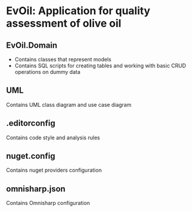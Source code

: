 # EvOil: Application for quality assessment of olive oil

## EvOil.Domain
- Contains classes that represent models
- Contains SQL scripts for creating tables and working with basic CRUD operations on dummy data

## UML
Contains UML class diagram and use case diagram


## .editorconfig
Contains code style and analysis rules

## nuget.config
Contains nuget providers configuration

## omnisharp.json
Contains Omnisharp configuration
